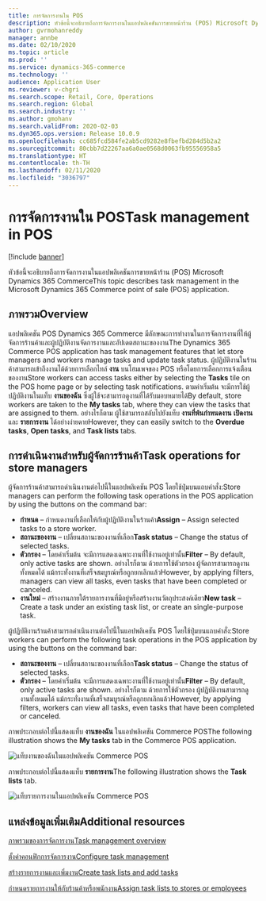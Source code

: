 ```yaml
---
title: การจัดการงานใน POS
description: หัวข้อนี้จะอธิบายถึงการจัดการงานในแอปพลิเคชันการขายหน้าร้าน (POS) Microsoft Dynamics 365 Commerce
author: gvrmohanreddy
manager: annbe
ms.date: 02/10/2020
ms.topic: article
ms.prod: ''
ms.service: dynamics-365-commerce
ms.technology: ''
audience: Application User
ms.reviewer: v-chgri
ms.search.scope: Retail, Core, Operations
ms.search.region: Global
ms.search.industry: ''
ms.author: gmohanv
ms.search.validFrom: 2020-02-03
ms.dyn365.ops.version: Release 10.0.9
ms.openlocfilehash: cc685fcd584fe2ab5cd9282e8fbefbd284d5b2a2
ms.sourcegitcommit: 80cbb7d22267aa6a0ae0568d0063fb95556958a5
ms.translationtype: HT
ms.contentlocale: th-TH
ms.lasthandoff: 02/11/2020
ms.locfileid: "3036797"
---
```

# <a name="task-management-in-pos"></a><span data-ttu-id="4411c-103">การจัดการงานใน POS</span><span class="sxs-lookup"><span data-stu-id="4411c-103">Task management in POS</span></span>

[!include [banner](includes/banner.md)]

<span data-ttu-id="4411c-104">หัวข้อนี้จะอธิบายถึงการจัดการงานในแอปพลิเคชันการขายหน้าร้าน (POS) Microsoft Dynamics 365 Commerce</span><span class="sxs-lookup"><span data-stu-id="4411c-104">This topic describes task management in the Microsoft Dynamics 365 Commerce point of sale (POS) application.</span></span>

## <a name="overview"></a><span data-ttu-id="4411c-105">ภาพรวม</span><span class="sxs-lookup"><span data-stu-id="4411c-105">Overview</span></span>

<span data-ttu-id="4411c-106">แอปพลิเคชัน POS Dynamics 365 Commerce มีลักษณะการทำงานในการจัดการงานที่ให้ผู้จัดการร้านค้าและผู้ปฏิบัติงานจัดการงานและอัปเดตสถานะของงาน</span><span class="sxs-lookup"><span data-stu-id="4411c-106">The Dynamics 365 Commerce POS application has task management features that let store managers and workers manage tasks and update task status.</span></span> <span data-ttu-id="4411c-107">ผู้ปฏิบัติงานในร้านค้าสามารถเข้าถึงงานได้ด้วยการเลือกไทล์ **งาน** บนโฮมเพจของ POS หรือโดยการเลือกการแจ้งเตือนของงาน</span><span class="sxs-lookup"><span data-stu-id="4411c-107">Store workers can access tasks either by selecting the **Tasks** tile on the POS home page or by selecting task notifications.</span></span> <span data-ttu-id="4411c-108">ตามค่าเริ่มต้น จะมีการใช้ผู้ปฏิบัติงานในแท็บ **งานของฉัน** ซึ่งผู้ใช้จะสามารถดูงานที่ได้รับมอบหมายได้</span><span class="sxs-lookup"><span data-stu-id="4411c-108">By default, store workers are taken to the **My tasks** tab, where they can view the tasks that are assigned to them.</span></span> <span data-ttu-id="4411c-109">อย่างไรก็ตาม ผู้ใช้สามารถสลับไปยังแท็บ **งานที่พ้นกำหนดงาน** **เปิดงาน** และ **รายการงาน** ได้อย่างง่ายดาย</span><span class="sxs-lookup"><span data-stu-id="4411c-109">However, they can easily switch to the **Overdue tasks**, **Open tasks**, and **Task lists** tabs.</span></span>

## <a name="task-operations-for-store-managers"></a><span data-ttu-id="4411c-110">การดำเนินงานสำหรับผู้จัดการร้านค้า</span><span class="sxs-lookup"><span data-stu-id="4411c-110">Task operations for store managers</span></span>

<span data-ttu-id="4411c-111">ผู้จัดการร้านค้าสามารถดำเนินงานต่อไปนี้ในแอปพลิเคชัน POS โดยใช้ปุ่มบนแถบคำสั่ง:</span><span class="sxs-lookup"><span data-stu-id="4411c-111">Store managers can perform the following task operations in the POS application by using the buttons on the command bar:</span></span>

- <span data-ttu-id="4411c-112">**กำหนด** – กำหนดงานที่เลือกให้กับผู้ปฏิบัติงานในร้านค้า</span><span class="sxs-lookup"><span data-stu-id="4411c-112">**Assign** – Assign selected tasks to a store worker.</span></span>
- <span data-ttu-id="4411c-113">**สถานะของงาน** – เปลี่ยนสถานะของงานที่เลือก</span><span class="sxs-lookup"><span data-stu-id="4411c-113">**Task status** – Change the status of selected tasks.</span></span>
- <span data-ttu-id="4411c-114">**ตัวกรอง** – โดยค่าเริ่มต้น จะมีการแสดงเฉพาะงานที่ใช้งานอยู่เท่านั้น</span><span class="sxs-lookup"><span data-stu-id="4411c-114">**Filter** – By default, only active tasks are shown.</span></span> <span data-ttu-id="4411c-115">อย่างไรก็ตาม ด้วยการใช้ตัวกรอง ผู้จัดการสามารถดูงานทั้งหมดได้ แม้กระทั่งงานที่เสร็จสมบูรณ์หรือถูกยกเลิกแล้ว</span><span class="sxs-lookup"><span data-stu-id="4411c-115">However, by applying filters, managers can view all tasks, even tasks that have been completed or canceled.</span></span>
- <span data-ttu-id="4411c-116">**งานใหม่** – สร้างงานภายใต้รายการงานที่มีอยู่หรือสร้างงานวัตถุประสงค์เดียว</span><span class="sxs-lookup"><span data-stu-id="4411c-116">**New task** – Create a task under an existing task list, or create an single-purpose task.</span></span>

<span data-ttu-id="4411c-117">ผู้ปฏิบัติงานร้านค้าสามารถดำเนินงานต่อไปนี้ในแอปพลิเคชัน POS โดยใช้ปุ่มบนแถบคำสั่ง:</span><span class="sxs-lookup"><span data-stu-id="4411c-117">Store workers can perform the following task operations in the POS application by using the buttons on the command bar:</span></span>

- <span data-ttu-id="4411c-118">**สถานะของงาน** – เปลี่ยนสถานะของงานที่เลือก</span><span class="sxs-lookup"><span data-stu-id="4411c-118">**Task status** – Change the status of selected tasks.</span></span>
- <span data-ttu-id="4411c-119">**ตัวกรอง** – โดยค่าเริ่มต้น จะมีการแสดงเฉพาะงานที่ใช้งานอยู่เท่านั้น</span><span class="sxs-lookup"><span data-stu-id="4411c-119">**Filter** – By default, only active tasks are shown.</span></span> <span data-ttu-id="4411c-120">อย่างไรก็ตาม ด้วยการใช้ตัวกรอง ผู้ปฏิบัติงานสามารถดูงานทั้งหมดได้ แม้กระทั่งงานที่เสร็จสมบูรณ์หรือถูกยกเลิกแล้ว</span><span class="sxs-lookup"><span data-stu-id="4411c-120">However, by applying filters, workers can view all tasks, even tasks that have been completed or canceled.</span></span>

<span data-ttu-id="4411c-121">ภาพประกอบต่อไปนี้แสดงแท็บ **งานของฉัน** ในแอปพลิเคชัน Commerce POS</span><span class="sxs-lookup"><span data-stu-id="4411c-121">The following illustration shows the **My tasks** tab in the Commerce POS application.</span></span>

![แท็บงานของฉันในแอปพลิเคชัน Commerce POS](media/POS-task-management.png)

<span data-ttu-id="4411c-123">ภาพประกอบต่อไปนี้แสดงแท็บ **รายการงาน**</span><span class="sxs-lookup"><span data-stu-id="4411c-123">The following illustration shows the **Task lists** tab.</span></span>

![แท็บรายการงานในแอปพลิเคชัน Commerce POS](media/POS-task-lists-management.png)

## <a name="additional-resources"></a><span data-ttu-id="4411c-125">แหล่งข้อมูลเพิ่มเติม</span><span class="sxs-lookup"><span data-stu-id="4411c-125">Additional resources</span></span>

[<span data-ttu-id="4411c-126">ภาพรวมของการจัดการงาน</span><span class="sxs-lookup"><span data-stu-id="4411c-126">Task management overview</span></span>](task-mgmt-overview.md)

[<span data-ttu-id="4411c-127">ตั้งค่าคอนฟิกการจัดการงาน</span><span class="sxs-lookup"><span data-stu-id="4411c-127">Configure task management</span></span>](task-mgmt-configure.md)

[<span data-ttu-id="4411c-128">สร้างรายการงานและเพิ่มงาน</span><span class="sxs-lookup"><span data-stu-id="4411c-128">Create task lists and add tasks</span></span>](task-mgmt-create-lists.md)

[<span data-ttu-id="4411c-129">กำหนดรายการงานให้กับร้านค้าหรือพนักงาน</span><span class="sxs-lookup"><span data-stu-id="4411c-129">Assign task lists to stores or employees</span></span>](task-mgmt-assign-lists.md)
